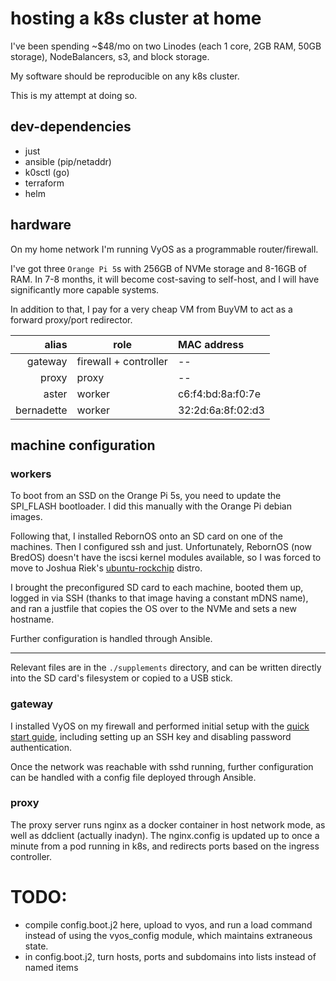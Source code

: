 # hosting a k8s cluster at home

I've been spending ~$48/mo on two Linodes (each 1 core, 2GB RAM, 50GB storage), 
NodeBalancers, s3, and block storage.

My software should be reproducible on any k8s cluster.

This is my attempt at doing so.

## dev-dependencies

- just
- ansible (pip/netaddr)
- k0sctl (go)
- terraform
- helm

## hardware

On my home network I'm running VyOS as a programmable router/firewall.

I've got three `Orange Pi 5`s with 256GB of NVMe storage and 8-16GB of RAM.
In 7-8 months, it will become cost-saving to self-host,
and I will have significantly more capable systems.

In addition to that, I pay for a very cheap VM from BuyVM to act as a forward proxy/port redirector. 


|      alias | role                  | MAC address       |
|-----------:|-----------------------|:------------------|
|    gateway | firewall + controller | --                |
|      proxy | proxy                 | --                |
|      aster | worker                | c6:f4:bd:8a:f0:7e |
| bernadette | worker                | 32:2d:6a:8f:02:d3 |


## machine configuration

### workers

To boot from an SSD on the Orange Pi 5s, you need to update the SPI_FLASH bootloader.
I did this manually with the Orange Pi debian images.

Following that, I installed RebornOS onto an SD card on one of the machines.
Then I configured ssh and just.
Unfortunately, RebornOS (now BredOS) doesn't have the iscsi kernel modules available,
so I was forced to move to Joshua Riek's [ubuntu-rockchip](https://github.com/Joshua-Riek/ubuntu-rockchip) distro.

I brought the preconfigured SD card to each machine, booted them up, 
logged in via SSH (thanks to that image having a constant mDNS name),
and ran a justfile that copies the OS over to the NVMe and sets a new hostname.

Further configuration is handled through Ansible.

---

Relevant files are in the `./supplements` directory,
and can be written directly into the SD card's filesystem or copied to a USB stick.

### gateway 

I installed VyOS on my firewall and performed initial setup with the 
[quick start guide](https://docs.vyos.io/en/latest/quick-start.html), 
including setting up an SSH key and disabling password authentication.

Once the network was reachable with sshd running, 
further configuration can be handled with a config file deployed through Ansible.

### proxy

The proxy server runs nginx as a docker container in host network mode, 
as well as ddclient (actually inadyn).
The nginx.config is updated up to once a minute from a pod running in k8s, 
and redirects ports based on the ingress controller.


# TODO:

- compile config.boot.j2 here, upload to vyos, and run a load command instead of using the vyos_config module, which maintains extraneous state.
- in config.boot.j2, turn hosts, ports and subdomains into lists instead of named items
